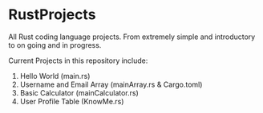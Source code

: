# RustProjects
All Rust coding language projects. From extremely simple and introductory to on going and in progress.

Current Projects in this repository include:
1) Hello World (main.rs)
2) Username and Email Array (mainArray.rs & Cargo.toml)
3) Basic Calculator (mainCalculator.rs)
4) User Profile Table (KnowMe.rs)
